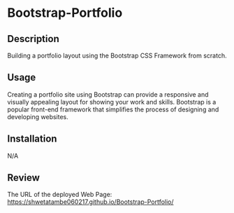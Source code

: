# Bootstrap-Portfolio

## Description
Building a portfolio layout using the Bootstrap CSS Framework from scratch.

## Usage
Creating a portfolio site using Bootstrap can provide a responsive and visually appealing layout for showing your work and skills. Bootstrap is a popular front-end framework that simplifies the process of designing and developing websites.

## Installation
N/A

## Review
The URL of the deployed Web Page: https://shwetatambe060217.github.io/Bootstrap-Portfolio/

